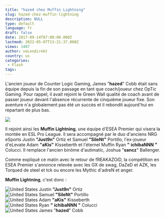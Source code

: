 ```yaml
---
title: "hazed chez Muffin Lightning"
slug: hazed-chez-muffin-lightning
description: NULL
type: default
language: fr
draft: false
date: 2017-09-14T07:00:00.000Z
lastmod: 2022-05-07T13:21:37.000Z
views: 1487
author: neLendirekt
country: us
categories:
 - Flash
tags:
---
```

L'ancien joueur de Counter Logic Gaming, James "**hazed**" Cobb était sans équipe depuis la fin de son passage en tant que coach/joueur chez OpTic Gaming. Pour rappel, il avait rejoint le Green Wall qualité de coach avant de passer joueur devant l'absence récurrente de cinquième joueur fixe. Son aventure n'a globalement pas été un succès et il rebondit aujourd'hui en repartant de plus bas.

![](https://flickshot-ue.s3.eu-west-2.amazonaws.com/flickshot/article/59b9b113261c0/images/DZOoSvNc1hMdulQAvUiefzmjLxisNpKMUlgZyWr7.jpeg)

Il rejoint ainsi les **Muffin Lightning**, une équipe d'ESEA Premier qui visera la montée en ESL Pro League. Il sera accompagné par le duo d'anciens NRG eSports Justin **"Just9n"** Ortiz et Samuel **"SileNt"** Portillo, l'ex-joueur d'eLevate Adam **"aKis"** Kisseberth et l'éternel Muffin Ryan **"** **ichibaNNN** **"** Colucci. Il remplace l'ancien binôme d'autimatic, Joshua "**sancz**" Ballenger. 

Comme expliqué ce matin avec le retour de fREAKAZOiD, la compétition en ESEA Premier s'annonce relevée avec les GX de swag, DaZeD et AZK, les Torqued de steel et tck ou encore les Mythic d'adreN et anger.

**Muffin Lightning**, c'est donc : 

![United States](/images/countries/us.svg)⁠ Justin **"Just9n"** Ortiz  
![United States](/images/countries/us.svg)⁠ Samuel **"SileNt"** Portillo  
![United States](/images/countries/us.svg)⁠ Adam **"aKis"** Kisseberth  
![United States](/images/countries/us.svg)⁠ Ryan **"** **ichibaNNN** **"** Colucci  
![United States](/images/countries/us.svg)⁠ James "**hazed**" Cobb
